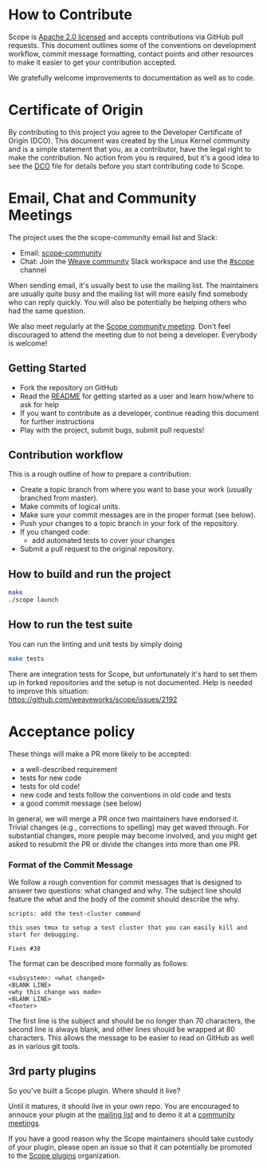 # How to Contribute

Scope is [Apache 2.0 licensed](LICENSE) and accepts contributions via GitHub
pull requests. This document outlines some of the conventions on development
workflow, commit message formatting, contact points and other resources to make
it easier to get your contribution accepted.

We gratefully welcome improvements to documentation as well as to code.

# Certificate of Origin

By contributing to this project you agree to the Developer Certificate of
Origin (DCO). This document was created by the Linux Kernel community and is a
simple statement that you, as a contributor, have the legal right to make the
contribution. No action from you is required, but it's a good idea to see the
[DCO](DCO) file for details before you start contributing code to Scope.

# Email, Chat and Community Meetings

The project uses the the scope-community email list and Slack:
- Email: [scope-community](https://groups.google.com/forum/#!forum/scope-community)
- Chat: Join the [Weave community](https://weaveworks.github.io/community-slack/) Slack workspace and use the [#scope](https://weave-community.slack.com/messages/scope/) channel

When sending email, it's usually best to use the mailing list. The maintainers are usually quite busy and the mailing list will more easily find somebody who can reply quickly. You will also be potentially be helping others who had the same question.

We also meet regularly at the [Scope community meeting](https://docs.google.com/document/d/103_60TuEkfkhz_h2krrPJH8QOx-vRnPpbcCZqrddE1s/). Don't feel discouraged to attend the meeting due to not being a developer. Everybody is welcome!

## Getting Started

- Fork the repository on GitHub
- Read the [README](README.md) for getting started as a user and learn how/where to ask for help 
- If you want to contribute as a developer, continue reading this document for further instructions
- Play with the project, submit bugs, submit pull requests!

## Contribution workflow

This is a rough outline of how to prepare a contribution:

- Create a topic branch from where you want to base your work (usually branched from master).
- Make commits of logical units.
- Make sure your commit messages are in the proper format (see below).
- Push your changes to a topic branch in your fork of the repository.
- If you changed code:
   - add automated tests to cover your changes
- Submit a pull request to the original repository.

## How to build and run the project

```bash
make
./scope launch
```

## How to run the test suite

You can run the linting and unit tests by simply doing

```bash
make tests
```

There are integration tests for Scope, but unfortunately it's hard to set them up in forked repositories and the setup is not documented. Help is needed to improve this situation: https://github.com/weaveworks/scope/issues/2192

# Acceptance policy

These things will make a PR more likely to be accepted:

 * a well-described requirement
 * tests for new code
 * tests for old code!
 * new code and tests follow the conventions in old code and tests
 * a good commit message (see below)

In general, we will merge a PR once two maintainers have endorsed it.
Trivial changes (e.g., corrections to spelling) may get waved through.
For substantial changes, more people may become involved, and you might get asked to resubmit the PR or divide the changes into more than one PR.

### Format of the Commit Message

We follow a rough convention for commit messages that is designed to answer two
questions: what changed and why. The subject line should feature the what and
the body of the commit should describe the why.

```
scripts: add the test-cluster command

this uses tmux to setup a test cluster that you can easily kill and
start for debugging.

Fixes #38
```

The format can be described more formally as follows:

```
<subsystem>: <what changed>
<BLANK LINE>
<why this change was made>
<BLANK LINE>
<footer>
```

The first line is the subject and should be no longer than 70 characters, the
second line is always blank, and other lines should be wrapped at 80 characters.
This allows the message to be easier to read on GitHub as well as in various
git tools.

## 3rd party plugins

So you've built a Scope plugin. Where should it live?

Until it matures, it should live in your own repo. You are encouraged to annouce your plugin at the [mailing list](https://groups.google.com/forum/#!forum/scope-community) and to demo it at a [community meetings](https://docs.google.com/document/d/103_60TuEkfkhz_h2krrPJH8QOx-vRnPpbcCZqrddE1s/).

If you have a good reason why the Scope maintainers should take custody of your
plugin, please open an issue so that it can potentially be promoted to the [Scope plugins](https://github.com/weaveworks-plugins/) organization.
